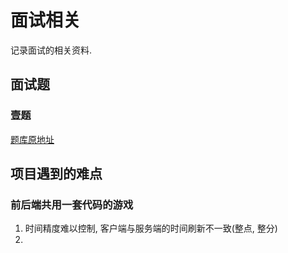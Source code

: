 # 面试相关
记录面试的相关资料.

## 面试题
### 壹题

[题库原地址](https://github.com/Advanced-Frontend/Daily-Interview-Question)

## 项目遇到的难点

### 前后端共用一套代码的游戏
1. 时间精度难以控制, 客户端与服务端的时间刷新不一致(整点, 整分)
2. 